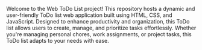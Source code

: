 Welcome to the Web ToDo List project! This repository hosts a dynamic and user-friendly ToDo list web application built using HTML, CSS, and JavaScript. Designed to enhance productivity and organization, this ToDo list allows users to create, manage, and prioritize tasks effortlessly. Whether you're managing personal chores, work assignments, or project tasks, this ToDo list adapts to your needs with ease.
